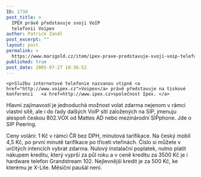 ```yaml
---
ID: 1738
post_title: >
  IPEX právě představuje svoji VoIP
  telefonii Voipex
author: Patrick Zandl
post_excerpt: ""
layout: post
permalink: >
  https://www.marigold.cz/item/ipex-prave-predstavuje-svoji-voip-telefonii-voipex
published: true
post_date: 2005-07-27 10:36:52
---
```

	<p>Službu internetové telefonie nazvanou vtipně <a href="http://www.voipex.cz">Voipex</a> právě představuje na tiskové konferenci	<a href=http://www.ipex.cz>společnost Ipex.	</a>
</p>
	<p>Hlavní zajímavostí je jednoduchá možnost volat zdarma nejenom v rámci vlastní sítě, ale i do řady dalšých VoIP sítí založených na SIP, jmenuju alespoň českou 802.VOX od Mattes AD nebo mezinárodní SIPphone. Jde o SIP Peering.</p>
	<p>Ceny volání: 1 Kč v rámci ČR bez DPH, minutová tarifikace. Na český mobil 4,5 Kč, po první minutě tarifikace po třiceti vteřinách. Číslo si můžete v určitých intencích vybrat zdarma. Nulový instalační poplatek, nutno platit nákupem kreditu, který vyprší za půl roku a v ceně kreditu za 3500 Kč je i hardware telefon Grandstream 102. Nejlevnější kredit je za 500 Kč, ke kterému je X-Lite. Měsíční paušál není.
</p>